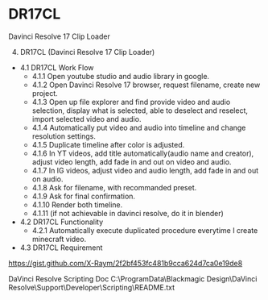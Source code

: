 # DR17CL
Davinci Resolve 17 Clip Loader

4. DR17CL (Davinci Resolve 17 Clip Loader)
- 4.1 DR17CL Work Flow
	- 4.1.1 Open youtube studio and audio library in google.
	- 4.1.2 Open Davinci Resolve 17 browser, request filename, create new project.
	- 4.1.3 Open up file explorer and find provide video and audio selection, display what is selected, able to deselect and reselect, import selected video and audio.
	- 4.1.4 Automatically put video and audio into timeline and change resolution settings.
	- 4.1.5 Duplicate timeline after color is adjusted.
	- 4.1.6 In YT videos, add title automatically(audio name and creator), adjust video length, add fade in and out on video and audio.
	- 4.1.7 In IG videos, adjust video and audio length, add fade in and out on audio.
	- 4.1.8 Ask for filename, with recommanded preset.
	- 4.1.9 Ask for final confirmation.
	- 4.1.10 Render both timeline.
	- 4.1.11 (if not achievable in davinci resolve, do it in blender)
- 4.2 DR17CL Functionality
	- 4.2.1 Automatically execute duplicated procedure everytime I create minecraft video.
- 4.3 DR17CL Requirement

https://gist.github.com/X-Raym/2f2bf453fc481b9cca624d7ca0e19de8

DaVinci Resolve Scripting Doc
C:\ProgramData\Blackmagic Design\DaVinci Resolve\Support\Developer\Scripting\README.txt